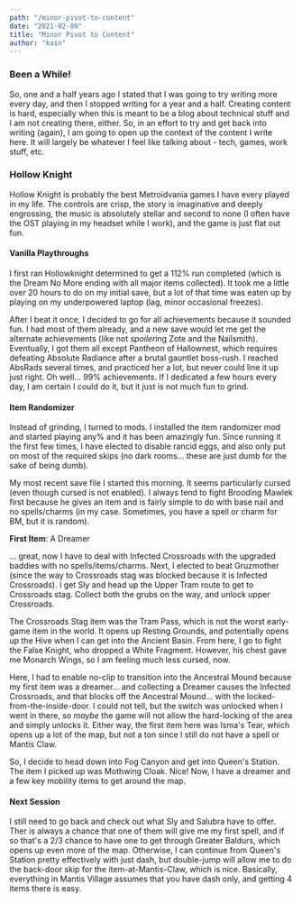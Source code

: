 ```yaml
---
path: "/minor-pivot-to-content"
date: "2021-02-09"
title: "Minor Pivot to Content"
author: "kain"
---
```


### Been a While!

So, one and a half years ago I stated that I was going to try writing more every day, and then I
stopped writing for a year and a half. Creating content is hard, especially when this is meant to
be a blog about technical stuff and I am not creating there, either. So, in an effort to try and
get back into writing (again), I am going to open up the context of the content I write here. It
will largely be whatever I feel like talking about - tech, games, work stuff, etc.

### Hollow Knight

Hollow Knight is probably the best Metroidvania games I have every played in my life. The controls
are crisp, the story is imaginative and deeply engrossing, the music is absolutely stellar and 
second to none (I often have the OST playing in my headset while I work), and the game is just flat
out fun.

#### Vanilla Playthroughs

I first ran Hollowknight determined to get a 112% run completed (which is the Dream No More ending
with all major items collected). It took me a little over 20 hours to do on my initial save, but a 
lot of that time was eaten up by playing on my underpowered laptop (lag, minor occasional freezes).

After I beat it once, I decided to go for all achievements because it sounded fun. I had most of
them already, and a new save would let me get the alternate achievements (like not *spoiler*ing 
Zote and the Nailsmith). Eventually, I got them all except Pantheon of Hallownest, which requires
defeating Absolute Radiance after a brutal gauntlet boss-rush. I reached AbsRads several times, and
practiced her a lot, but never could line it up just right. Oh well... 99% achievements. If I 
dedicated a few hours every day, I am certain I could do it, but it just is not much fun to grind.

#### Item Randomizer

Instead of grinding, I turned to mods. I installed the item randomizer mod and started playing any%
and it has been amazingly fun. Since running it the first few times, I have elected to disable 
rancid eggs, and also only put on most of the required skips (no dark rooms... these are just dumb 
for the sake of being dumb).

My most recent save file I started this morning. It seems particularly cursed (even though cursed is
not enabled). I always tend to fight Brooding Mawlek first because he gives an item and is fairly 
simple to do with base nail and no spells/charms (in my case. Sometimes, you have a spell or charm
for BM, but it is random).

**First Item**: A Dreamer

... great, now I have to deal with Infected Crossroads with the upgraded baddies with no 
spells/items/charms. Next, I elected to beat Gruzmother (since the way to Crossroads stag was blocked
because it is Infected Crossroads). I get Sly and head up the Upper Tram route to get to Crossroads 
stag. Collect both the grubs on the way, and unlock upper Crossroads. 

The Crossroads Stag item was the Tram Pass, which is not the worst early-game item in the world. It 
opens up Resting Grounds, and potentially opens up the Hive when I can get into the Ancient Basin. 
From here, I go to fight the False Knight, who dropped a White Fragment. However, his chest gave me
Monarch Wings, so I am feeling much less cursed, now.

Here, I had to enable no-clip to transition into the Ancestral Mound because my first item was a 
dreamer... and collecting a Dreamer causes the Infected Crossroads, and that blocks off the
Ancestral Mound... with the locked-from-the-inside-door. I could not tell, but the switch was 
unlocked when I went in there, so *maybe* the game will not allow the hard-locking of the area and
simply unlocks it. Either way, the first item here was Isma's Tear, which opens up a lot of the 
map, but not a ton since I still do not have a spell or Mantis Claw.

So, I decide to head down into Fog Canyon and get into Queen's Station. The item I picked up was 
Mothwing Cloak. Nice! Now, I have a dreamer and a few key mobility items to get around the map.

#### Next Session

I still need to go back and check out what Sly and Salubra have to offer. Ther is always a chance
that one of them will give me my first spell, and if so that's a 2/3 chance to have one to get 
through Greater Baldurs, which opens up even more of the map. Otherwise, I can continue from 
Queen's Station pretty effectively with just dash, but double-jump will allow me to do the 
back-door skip for the item-at-Mantis-Claw, which is nice. Basically, everything in Mantis Village
assumes that you have dash only, and getting 4 items there is easy.
